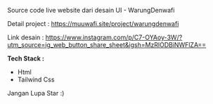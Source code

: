 Source code live website dari desain UI - WarungDenwafi

Detail project : https://muuwafi.site/project/warungdenwafi

Link desain : https://www.instagram.com/p/C7-OYAoy-3W/?utm_source=ig_web_button_share_sheet&igsh=MzRlODBiNWFlZA==

**Tech Stack :**

* Html
* Tailwind Css

Jangan Lupa Star :)
